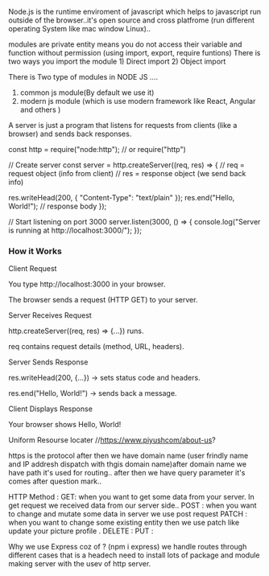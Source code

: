 Node.js is the runtime enviroment of javascript which helps to javascript run outside of the browser..it's open source and cross platfrome (run different operating System like mac window Linux)..

modules are private entity means you do not access their variable and function without permission (using import, export, require funtions)
There is two ways you import the module 1) Direct import 2) Object import 

There is Two type of modules in NODE JS ....
1) common js module(By default we use it)
2) modern js module (which is use modern framework like React, Angular and others )


A server is just a program that listens for requests from clients (like a browser) and sends back responses.

const http = require("node:http"); // or require("http")

// Create server
const server = http.createServer((req, res) => {
  // req = request object (info from client)
  // res = response object (we send back info)

  res.writeHead(200, { "Content-Type": "text/plain" });
  res.end("Hello, World!"); // response body
});

// Start listening on port 3000
server.listen(3000, () => {
  console.log("Server is running at http://localhost:3000/");
});



<h3>How it Works</h3>

Client Request

You type http://localhost:3000 in your browser.

The browser sends a request (HTTP GET) to your server.

Server Receives Request

http.createServer((req, res) => {...}) runs.

req contains request details (method, URL, headers).

Server Sends Response

res.writeHead(200, {...}) → sets status code and headers.

res.end("Hello, World!") → sends back a message.

Client Displays Response

Your browser shows Hello, World!

Uniform Resourse locater //https://www.piyushcom/about-us?

https is the protocol after then we have domain name (user frindly name and IP  addresh dispatch with thgis domain name)after domain name we have path it's used for routing..
after then we have query parameter it's comes after question mark..

HTTP Method : GET: when you want to get some data from your server. In get request we received data from our server side..
POST : when you want to change and mutate some data in server we use post request
PATCH : when you want to change some existing entity then we use patch like update your picture profile .
DELETE : 
PUT : 


Why we use Express coz of ? (npm i express)
we handle routes through different cases that is a headech 
need to install lots of package and module making server with the usev of http server.
